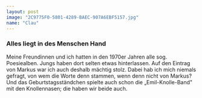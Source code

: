 ```yaml
---
layout: post
image: "2C9775F0-5801-4289-BAEC-907A6EBF5157.jpg"
name: "Clau"
---
```


### Alles liegt in des Menschen Hand

Meine Freundinnen und ich hatten in den 1970er Jahren alle sog. Poesiealben. Jungs haben dort selten etwas hinterlassen. Auf den Eintrag von Markus war ich auch deshalb mächtig stolz. Dabei hab ich mich niemals gefragt, von wem die Worte denn stammen, wenn denn nicht von Markus? Und das Geburtstagsständchen spielte auch schon die „Emil-Knolle-Band" mit den Knollennasen; die haben wir beide auch.
